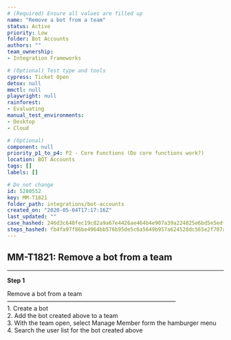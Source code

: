 ```yaml
---
# (Required) Ensure all values are filled up
name: "Remove a bot from a team"
status: Active
priority: Low
folder: Bot Accounts
authors: ""
team_ownership: 
- Integration Frameworks

# (Optional) Test type and tools
cypress: Ticket Open
detox: null
mmctl: null
playwright: null
rainforest: 
- Evaluating
manual_test_environments: 
- Desktop
- Cloud

# (Optional)
component: null
priority_p1_to_p4: P2 - Core Functions (Do core functions work?)
location: BOT Accounts
tags: []
labels: []

# Do not change
id: 5280552
key: MM-T1821
folder_path: integrations/bot-accounts
created_on: "2020-05-04T17:17:16Z"
last_updated: ""
case_hashed: 246d3c640fec19c82a9a67e4426ae464b4e907a39a224825e6bd5e5edf0d637d40b2cac8da7bffa595da40673eea3fca
steps_hashed: fb4fa97f86be4964bb576b95de5c6a5649b957a624528dc565e2f707a92f6a5b56d06a51fcf2cb5f571df60b2e220ed2
---
```


## MM-T1821: Remove a bot from a team

---

**Step 1**

Remove a bot from a team\
————————————————————————————\
1\. Create a bot\
2\. Add the bot created above to a team\
3\. With the team open, select Manage Member form the hamburger menu\
4\. Search the user list for the bot created above
